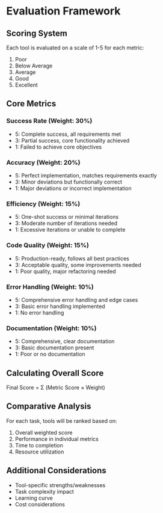 # Evaluation Framework

## Scoring System
Each tool is evaluated on a scale of 1-5 for each metric:
1. Poor
2. Below Average
3. Average
4. Good
5. Excellent

## Core Metrics

### Success Rate (Weight: 30%)
- 5: Complete success, all requirements met
- 3: Partial success, core functionality achieved
- 1: Failed to achieve core objectives

### Accuracy (Weight: 20%)
- 5: Perfect implementation, matches requirements exactly
- 3: Minor deviations but functionally correct
- 1: Major deviations or incorrect implementation

### Efficiency (Weight: 15%)
- 5: One-shot success or minimal iterations
- 3: Moderate number of iterations needed
- 1: Excessive iterations or unable to complete

### Code Quality (Weight: 15%)
- 5: Production-ready, follows all best practices
- 3: Acceptable quality, some improvements needed
- 1: Poor quality, major refactoring needed

### Error Handling (Weight: 10%)
- 5: Comprehensive error handling and edge cases
- 3: Basic error handling implemented
- 1: No error handling

### Documentation (Weight: 10%)
- 5: Comprehensive, clear documentation
- 3: Basic documentation present
- 1: Poor or no documentation

## Calculating Overall Score
Final Score = Σ (Metric Score × Weight)

## Comparative Analysis
For each task, tools will be ranked based on:
1. Overall weighted score
2. Performance in individual metrics
3. Time to completion
4. Resource utilization

## Additional Considerations
- Tool-specific strengths/weaknesses
- Task complexity impact
- Learning curve
- Cost considerations 